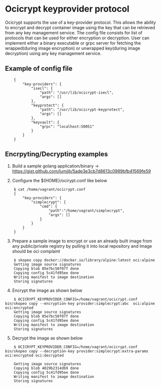 # Ocicrypt keyprovider protocol

Ocicrypt supports the use of a key-provider protocol. This allows the ability to encrypt and decrypt container image using the key that can be retrieved from any key management service.
The config file consists for list of protocols that can be used for either encryption or decryption. User can implement either a binary executable or grpc server for fetching the wrapped(during image encryption) or unwrapped key(during image decryption) using any key management service.

## Example of config file

```code
    {
        "key-providers": {
            "isecl": {
                "path": "/usr/lib/ocicrypt-isecl",
                "args": []
            },
            "keyprotect": {
                "path": "/usr/lib/ocicrypt-keyprotect",
                "args": []
            },
            "keyvault": {
                "grpc": "localhost:50051"
            }
        }
    }
```

## Encrpyting/Decrypting examples

1. Build a sample golang application/binary -> https://gist.github.com/lumjjb/5ade3e3cb7d8613c0989bfb41569fe59

2. Configure the ${HOME}/ocirypt.conf like below
```code
    $ cat /home/vagrant/ocicrypt.conf
    {
        "key-providers": {
            "simplecrypt": {
                "cmd": {
                    "path":"/home/vagrant/simplecrypt",
                    "args": []
                }
            }
        }
    }   
```

3. Prepare a sample image to encrypt or use an already built image from any public/private registry by pulling it into local repository and Image should be oci complaint
```code
    $ skopeo copy docker://docker.io/library/alpine:latest oci:alpine
    Getting image source signatures
    Copying blob 05e7bc50f07f done
    Copying config 5c41fd95ee done
    Writing manifest to image destination
    Storing signatures
```

4. Encrypt the image as shown below
```code
    $ OCICRYPT_KEYPROVIDER_CONFIG=/home/vagrant/ocicrypt.conf bin/skopeo copy --encryption-key provider:simplecrypt:abc  oci:alpine oci:encrypted
    Getting image source signatures
    Copying blob 05e7bc50f07f done
    Copying config 5c41fd95ee done
    Writing manifest to image destination
    Storing signatures
```

5. Decrypt the image as shown below
```code
    $ OCICRYPT_KEYPROVIDER_CONFIG=/home/vagrant/ocicrypt.conf bin/skopeo copy --decryption-key provider:simplecrypt:extra-params oci:encrypted oci:decrypted
    
    Getting image source signatures
    Copying blob 4029b2314db9 done
    Copying config 5c41fd95ee done
    Writing manifest to image destination
    Storing signatures
```
